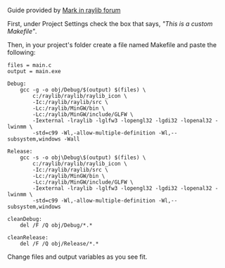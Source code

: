Guide provided by [Mark in raylib forum](http://forum.raylib.com/index.php?p=/discussion/133/raylib-in-code-blocks-a-how-to)

First, under Project Settings check the box that says, *"This is a custom Makefile"*.

Then, in your project's folder create a file named Makefile and paste the following:
```make
files = main.c
output = main.exe

Debug:
	gcc -g -o obj/Debug/$(output) $(files) \
		c:/raylib/raylib/raylib_icon \
		-Ic:/raylib/raylib/src \
		-Lc:/raylib/MinGW/bin \
		-Lc:/raylib/MinGW/include/GLFW \
		-Iexternal -lraylib -lglfw3 -lopengl32 -lgdi32 -lopenal32 -lwinmm \
		-std=c99 -Wl,-allow-multiple-definition -Wl,--subsystem,windows -Wall

Release:
	gcc -s -o obj\Debug\$(output) $(files) \
		c:/raylib/raylib/raylib_icon \
		-Ic:/raylib/raylib/src \
		-Lc:/raylib/MinGW/bin \
		-Lc:/raylib/MinGW/include/GLFW \
		-Iexternal -lraylib -lglfw3 -lopengl32 -lgdi32 -lopenal32 -lwinmm \
		-std=c99 -Wl,-allow-multiple-definition -Wl,--subsystem,windows

cleanDebug:
	del /F /Q obj/Debug/*.*

cleanRelease:
	del /F /Q obj/Release/*.*
```
Change files and output variables as you see fit.